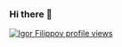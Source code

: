 ### Hi there 👋

[![Igor Filippov profile views](https://u8views.com/api/v1/github/profiles/7990381/views/day-week-month-total-count.svg)](https://u8views.com/github/IgorFilippov3)
